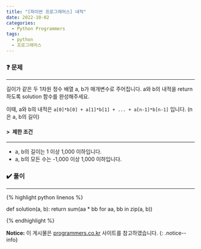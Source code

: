 ```yaml
---
title: "[파이썬 프로그래머스] 내적"
date: 2022-10-02
categories:
  - Python Programmers
tags:
  - python
  - 프로그래머스
---
```


### ❓ 문제

---

길이가 같은 두 1차원 정수 배열 a, b가 매개변수로 주어집니다.
a와 b의 내적을 return 하도록 solution 함수를 완성해주세요.

이때, a와 b의 내적은 `a[0]*b[0] + a[1]*b[1] + ... + a[n-1]*b[n-1]` 입니다. (n은 a, b의 길이)


#### > &nbsp;제한 조건

---

- a, b의 길이는 1 이상 1,000 이하입니다.
- a, b의 모든 수는 -1,000 이상 1,000 이하입니다.


### ✔️ 풀이

---

{% highlight python linenos %}

def solution(a, b):
    return sum(aa * bb for aa, bb in zip(a, b))

{% endhighlight %}


**Notice:** 이 게시물은 [programmers.co.kr](https://programmers.co.kr/learn/courses/30/lessons/70128) 사이트를 참고하였습니다.
{: .notice--info}